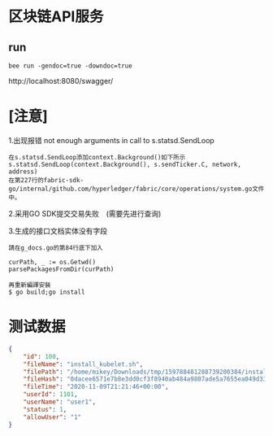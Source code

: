 # 区块链API服务

## run 

````jshelllanguage
bee run -gendoc=true -downdoc=true
````

http://localhost:8080/swagger/

# \[注意]

1.出现报错 not enough arguments in call to s.statsd.SendLoop

```jshelllanguage
在s.statsd.SendLoop添加context.Background()如下所示
s.statsd.SendLoop(context.Background(), s.sendTicker.C, network, address)
在第227行的fabric-sdk-go/internal/github.com/hyperledger/fabric/core/operations/system.go文件中。
```

2.采用GO SDK提交交易失败　(需要先进行查询)


3.生成的接口文档实体没有字段
````
請在g_docs.go的第84行底下加入

curPath, _ := os.Getwd()
parsePackagesFromDir(curPath)

再重新編譯安裝
$ go build;go install
````

# 测试数据

```json
{
	"id": 100,
	"fileName": "install_kubelet.sh",
	"filePath": "/home/mikey/Downloads/tmp/159788481288739200384/install_kubelet.sh",
	"fileHash": "0dacee6571e7b8e3dd0cf3f8940ab484a9807ade5a7655ea049d33c15bb8d5fb",
	"fileTime": "2020-11-09T21:21:46+00:00",
	"userId": 1101,
	"userName": "user1",
	"status": 1,
	"allowUser": "1"
}
```